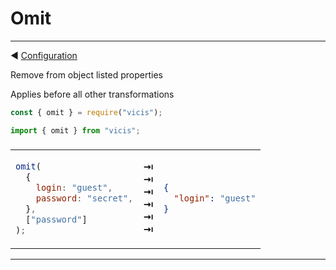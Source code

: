 # Omit

---

◀ [Configuration](/en/configuration.md)

Remove from object listed properties

Applies before all other transformations

```js
const { omit } = require("vicis");
```

```js
import { omit } from "vicis";
```

<table><thead><tr><td colspan="3">
</td></tr></thead><tbody>
<tr><td>

```js
omit(
  {
    login: "guest",
    password: "secret",
  },
  ["password"]
);
```

</td>
<td>
<strong>&#x21E5;</strong><br>
<strong>&#x21E5;</strong><br>
<strong>&#x21E5;</strong><br>
<strong>&#x21E5;</strong><br>
<strong>&#x21E5;</strong><br>
<strong>&#x21E5;</strong><br>
</td>
<td>

```json
{
  "login": "guest"
}
```

</td></tr>
</tbody></table>

---
